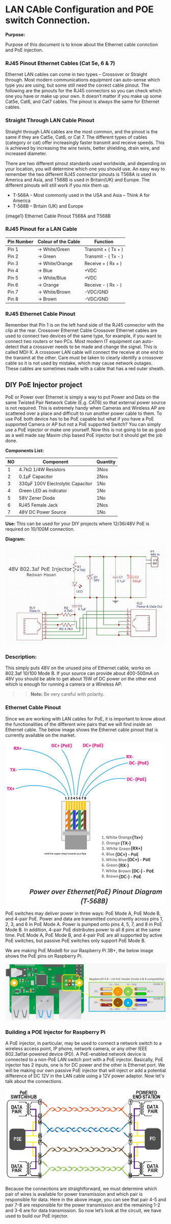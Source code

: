# LAN CAble Configuration and POE switch Connection.
**Purpose:**

Purpose of this document is to know about the Ethernet cable connction and PoE injection.


### RJ45 Pinout Ethernet Cables (Cat 5e, 6 & 7)

Ethernet LAN cables can come in two types – Crossover or Straight through. Most modern communications equipment can auto-sense which 
type you are using, but some still need the correct cable pinout. The following are the pinouts for the RJ45 connectors so you can 
check which one you have or make up your own. It doesn’t matter if you make up some Cat5e, Cat6, and Cat7 cables. The pinout is always 
the same for Ethernet cables.

### Straight Through LAN Cable Pinout

Straight through LAN cables are the most common, and the pinout is the same if they are Cat5e, Cat6, or Cat 7. The different types of
 cables (category or cat) offer increasingly faster transmit and receive speeds. This is achieved by increasing the wire twists, 
better shielding, drain wire, and increased diameter.

There are two different pinout standards used worldwide, and depending on your location, you will determine which one you should use.
An easy way to remember the two different RJ45 connector pinouts is T568A is used in America and Asia, and T568B is used in Britain(UK) and Europe. 
The different pinouts will still work if you mix them up.
* T-568A – Most commonly used in the USA and Asia – Think A for America
* T-568B – Britain (UK) and Europe

{image1}
Ethernet Cable Pinout T568A and T568B

### RJ45 Pinout for a LAN Cable
| Pin Number | Colour of the Cable | Function |
| --- | --- | --- |
| Pin 1 | → White/Green | Transmit + ( Tx + ) |
| Pin 2 | → Green | Transmit - ( Tx - )|
| Pin 3 | → White/Orange | Receive + ( Rx + ) |
| Pin 4 | → Blue | +VDC |
| Pin 5 | → White/Blue | +VDC |
| Pin 6 | → Orange | Receive - ( Rx - )|
| Pin 7 | → White/Brown | -VDC/GND |
| Pin 8 | → Brown | -VDC/GND |

### RJ45 Ethernet Cable Pinout
Remember that Pin 1 is on the left hand side of the RJ45 connector with the clip at the rear.
Crossover Ethernet Cable
Crossover Ethernet cables are used to connect two devices of the same type, for example, if you want to connect two routers or two PCs.
 Most modern IT equipment can auto-detect that a crossover needs to be made and change the signal. This is called MDI-X. 
A crossover LAN cable will connect the receive at one end to the transmit at the other. Care must be taken to clearly identify a 
crossover cable so it is not used by mistake, which may cause network outages. These cables are sometimes made with a cable that has a red outer sheath.

## DIY PoE Injector project
PoE or Power over Ethernet is simply a way to put Power and Data on the same Twisted Pair Network Cable (E.g. CAT6) so that external power source is not required. This is extremely handy when Cameras and Wireless AP are scattered over a place and difficult to run another power cable to them. To use PoE both device has to be PoE capable but what if you have a PoE supported Camera or AP but not a PoE supported Switch? You can simply use a PoE injector or make one yourself. Now this is not going to be as good as a well made say Maxim chip based PoE injector but it should get the job done.

**Components List:**

|NO | Component | Quantity |
|---|---|---|
| 1 | 4.7kΩ 1/4W Resistors | 3Nos |
| 2 | 0.1µF Capacitor | 2Nos |
| 3 | 330µF 100V Electrolytic Capacitor |	1No |
| 4 | Green LED as indicator | 1No |
| 5 | 58V Zener Diode | 1No |
| 6 | RJ45 Female Jack | 2Nos |
| 7 | 48V DC Power Source | 1No |

**Use:**
This can be used for your DIY projects where 12/36/48V PoE is required on 10/100M connection.

**Diagram:**

![image](images/2.1.jpg)
 
### Description:
This simply puts 48V on the unused pins of Ethernet cable, works on 802.3af 10/100 Mode B. If your source can provide about 400-500mA on 48V you should be able to get about 15W of DC power on the other end which is enough for running a camera or a Wireless AP.

>>**Note:**
Be very careful with polarity.


### Ethernet Cable Pinout
Since we are working with LAN cables for PoE, it is important to know about the functionalities of the different wire pairs that we will find inside an Ethernet cable. The below image shows the Ethernet cable pinout that is currently available on the market.

![image](images/2.2.png)
 

PoE switches may deliver power in three ways: PoE Mode A, PoE Mode B, and 4-pair PoE. Power and data are transmitted concurrently 
across pins 1, 2, 3, and 6 in PoE Mode A. Power is pumped onto pins 4, 5, 7, and 8 in PoE Mode B. In addition, 4-pair PoE distributes 
power to all 8 pins at the same time. PoE Mode A, PoE Mode B, and 4-pair PoE are all supported by active PoE switches, but passive PoE 
switches only support PoE Mode B.

We are making PoE ModeB for our Raspberry Pi 3B+, the below image shows the PoE pins on Raspberry Pi.

![image](images/2.3.jpg)
 
### Building a POE Injector for Raspberry Pi
A PoE injector, in particular, may be used to connect a network switch to a wireless access point, IP phone, network camera, or any 
other IEEE 802.3af/at-powered device (PD). A PoE-enabled network device is connected to a non-PoE LAN switch port with a PoE injector.
Basically, PoE injector has 2 inputs, one is for DC power and the other is Ethernet port. We will be making our own passive PoE injector that will inject or add a potential difference of DC 12V in the LAN cable using a 12V power adaptor. Now let's talk about the connections.

![image](images/2.4.png)
 
Because the connections are straightforward, we must determine which pair of wires is available for power transmission and which pair is responsible for data. 
Here in the above image, you can see that pair 4-5 and pair 7-8 are responsible for the power transmission and the remaining 1-2 and 3-6 are for data transmission. So now let’s look at the circuit, we have used to build our PoE injector.